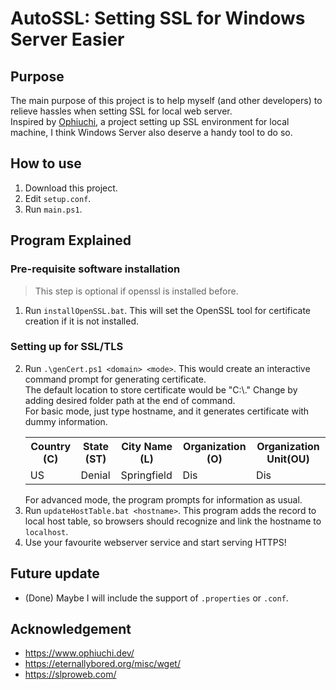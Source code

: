 # AutoSSL: Setting SSL for Windows Server Easier

## Purpose
The main purpose of this project is to help myself (and other developers) to relieve hassles when setting SSL for local web server.\
Inspired by <a href="https://www.ophiuchi.dev/">Ophiuchi</a>, a project setting up SSL environment for local machine, I think Windows Server also deserve a handy tool to do so.

## How to use
1. Download this project.
2. Edit `setup.conf`.
3. Run `main.ps1`.

## Program Explained
### Pre-requisite software installation
> This step is optional if openssl is installed before.
1. Run `installOpenSSL.bat`. This will set the OpenSSL tool for certificate creation if it is not installed.
### Setting up for SSL/TLS
2. Run `.\genCert.ps1 <domain> <mode>`. This would create an interactive command prompt for generating certificate.<br>
The default location to store certificate would be "C:\\." Change by adding desired folder path at the end of command.<br>
For basic mode, just type hostname, and it generates certificate with dummy information.
    <table>
        <tr>
            <th>Country (C)</th>
            <th>State (ST)</th>
            <th>City Name (L)</th>
            <th>Organization (O)</th>
            <th>Organization Unit(OU)</th>
        </tr>
        <tr>
            <td>US</td>
            <td>Denial</td>
            <td>Springfield</td>
            <td>Dis</td>
            <td>Dis</td>
        </tr>
    </table>
    For advanced mode, the program prompts for information as usual.
3. Run `updateHostTable.bat <hostname>`. This program adds the record to local host table, so browsers should recognize and link the hostname to `localhost`.
4. Use your favourite webserver service and start serving HTTPS!

## Future update
- (Done) Maybe I will include the support of `.properties` or `.conf`.

## Acknowledgement
- https://www.ophiuchi.dev/
- https://eternallybored.org/misc/wget/
- https://slproweb.com/
